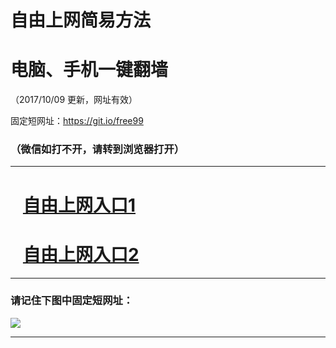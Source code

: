 ﻿# 自由上网简易方法

# 电脑、手机一键翻墙

（2017/10/09 更新，网址有效）

固定短网址：https://git.io/free99

### （微信如打不开，请转到浏览器打开）


***





# &nbsp;&nbsp; <a href="http://ft728618025.fwq-tz-1001.info/fwqtz01.html?t=100900114810 " target="_blank">自由上网入口1</a>
# &nbsp;&nbsp; <a href="http://ft2211126272.fwq-tz-1002.info/fwqtz02.html?t=100900120029 " target="_blank">自由上网入口2</a>
***

### 请记住下图中固定短网址：

<img src="https://s3-us-west-2.amazonaws.com/fwq-1001/yjfq-20170905okok.png" /> 


***

